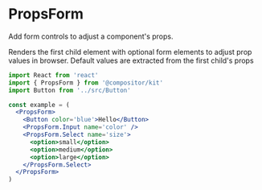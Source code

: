 # PropsForm

Add form controls to adjust a component's props.

Renders the first child element with optional form elements to adjust prop values in browser.
Default values are extracted from the first child's props

```jsx
import React from 'react'
import { PropsForm } from '@compositor/kit'
import Button from '../src/Button'

const example = (
  <PropsForm>
    <Button color='blue'>Hello</Button>
    <PropsForm.Input name='color' />
    <PropsForm.Select name='size'>
      <option>small</option>
      <option>medium</option>
      <option>large</option>
    </PropsForm.Select>
  </PropsForm>
)
```
